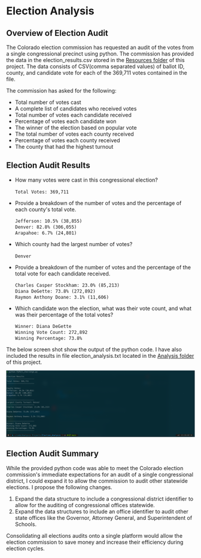 # Election Analysis

## Overview of Election Audit
The Colorado election commission has requested an audit of the votes from a single congressional precinct using python. The commission has provided the data in the election_results.csv stored in the [Resources folder](https://github.com/skanab/Election_Analysis/blob/main/Resources/) of this project. The data consists of CSV(comma separated values) of ballot ID, county, and candidate vote for each of the 369,711 votes contained in the file.

The commission has asked for the following:

* Total number of votes cast
* A complete list of candidates who received votes
* Total number of votes each candidate received
* Percentage of votes each candidate won
* The winner of the election based on popular vote
* The total number of votes each county received
* Percentage of votes each county received
* The county that had the highest turnout

## Election Audit Results
* How many votes were cast in this congressional election?

    `Total Votes: 369,711`
* Provide a breakdown of the number of votes and the percentage of each county's total vote.
    ```
    Jefferson: 10.5% (38,855)
    Denver: 82.8% (306,055)
    Arapahoe: 6.7% (24,801)
    ```
* Which county had the largest number of votes?

    `Denver`
* Provide a breakdown of the number of votes and the percentage of the total vote for each candidate received.
    ```
    Charles Casper Stockham: 23.0% (85,213)
    Diana DeGette: 73.8% (272,892)
    Raymon Anthony Doane: 3.1% (11,606)
    ``` 
* Which candidate won the election, what was their vote count, and what was their percentage of the total votes?

    ```
    Winner: Diana DeGette
    Winning Vote Count: 272,892
    Winning Percentage: 73.8%
    ```

The below screen shot show the output of the python code. I have also included the results in file election_analysis.txt located in the [Analysis folder](https://github.com/skanab/Election_Analysis/blob/main/Analysis/) of this project.

![Election Results](https://raw.githubusercontent.com/skanab/Election_Analysis/main/Analysis/election_analysis.png)

## Election Audit Summary
While the provided python code was able to meet the Colorado election commission's immediate expectations for an audit of a single congressional district, I could expand it to allow the commission to audit other statewide elections. I propose the following changes.

1) Expand the data structure to include a congressional district identifier to allow for the auditing of congressional offices statewide.
2) Expand the data structures to include an office identifier to audit other state offices like the Governor, Attorney General, and Superintendent of Schools.

 Consolidating all elections audits onto a single platform would allow the election commission to save money and increase their efficiency during election cycles.
